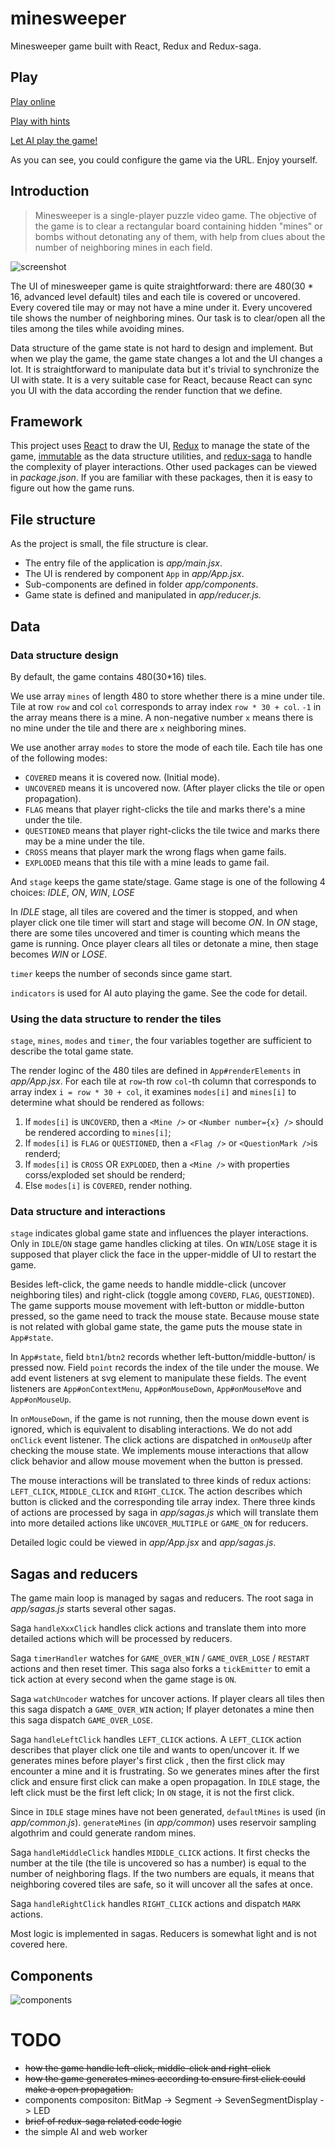 # minesweeper
Minesweeper game built with React, Redux and Redux-saga.

## Play

[Play online](http://shinima.pw/minesweeper/?rows=16&cols=30&mines=99)

[Play with hints](http://shinima.pw/minesweeper/?rows=16&cols=30&mines=99&ai)

[Let AI play the game!](http://shinima.pw/minesweeper/?rows=16&cols=30&mines=99&auto)

As you can see, you could configure the game via the URL. Enjoy yourself.

## Introduction

> Minesweeper is a single-player puzzle video game. The objective of the game is to clear a rectangular board containing hidden "mines" or bombs without detonating any of them, with help from clues about the number of neighboring mines in each field.

![screenshot](docs/screenshot.bmp)

The UI of minesweeper game is quite straightforward: there are 480(30 * 16, advanced level default) tiles and each tile is covered or uncovered. Every covered tile may or may not have a mine under it. Every uncovered tile shows the number of neighboring mines. Our task is to clear/open all the tiles among the tiles while avoiding mines.

Data structure of the game state is not hard to design and implement. But when we play the game, the game state changes a lot and the UI changes a lot. It is straightforward to manipulate data but it's trivial to synchronize the UI with state. It is a very suitable case for React, because React can sync you UI with the data according the render function that we define.

## Framework

This project uses [React](https://facebook.github.io/react/) to draw the UI, [Redux](http://redux.js.org/) to manage the state of the game, [immutable](https://facebook.github.io/immutable-js/) as the data structure utilities, and [redux-saga](https://redux-saga.js.org/) to handle the complexity of player interactions. Other used packages can be viewed in *package.json*. If you are familiar with these packages, then it is easy to figure out how the game runs.

## File structure

As the project is small, the file structure is clear.

* The entry file of the application is *app/main.jsx*.
* The UI is rendered by component `App` in *app/App.jsx*.
* Sub-components are defined in folder *app/components*.
* Game state is defined and manipulated in *app/reducer.js.*

## Data

### Data structure design

By default, the game contains 480(30*16) tiles.

We use array `mines` of length 480 to store whether there is a mine under tile. Tile at row `row` and col `col` corresponds to array index `row * 30 + col`. `-1` in the array means there is a mine. A non-negative number `x` means there is no mine under the tile and there are `x`  neighboring mines.

We use another array `modes` to store the mode of each tile. Each tile has one of the following modes:

* `COVERED`  means it is covered now. (Initial mode).
* `UNCOVERED` means it is uncovered now. (After player clicks the tile or open propagation).
* `FLAG`  means that player right-clicks the tile and marks there's a mine under the tile.
* `QUESTIONED` means that player right-clicks the tile twice and marks there may be a mine under the tile.
* `CROSS` means that player mark the wrong flags when game fails.
* `EXPLODED` means that this tile with a mine leads to game fail.

And `stage` keeps the game state/stage. Game stage is one of the following 4 choices: *IDLE*, *ON*, *WIN*, *LOSE*

In *IDLE* stage, all tiles are covered and the timer is stopped, and when player click one tile timer will start and stage will become *ON*. In *ON* stage, there are some tiles uncovered and timer is counting which means the game is running. Once player clears all tiles or detonate a mine, then stage becomes *WIN* or *LOSE*.

`timer` keeps the number of seconds since game start.

`indicators` is used for AI auto playing the game. See the code for detail.

### Using the data structure to render the tiles

`stage`, `mines`, `modes` and `timer`, the four variables together are sufficient to describe the total game state.

The render loginc of the 480 tiles are defined in `App#renderElements` in *app/App.jsx*. For each tile at `row`-th row `col`-th column that corresponds to array index `i = row * 30 + col`, it examines `modes[i]` and `mines[i]` to determine what should be rendered as follows:

1. If `modes[i]` is `UNCOVERD`, then a `<Mine />` or `<Number number={x} />` should be rendered according to `mines[i]`;
2. If `modes[i]` is `FLAG` or `QUESTIONED`, then a `<Flag />` or `<QuestionMark />`is renderd;
3. If `modes[i]` is `CROSS` OR `EXPLODED`, then a `<Mine />` with properties corss/exploded set should be renderd;
4. Else `modes[i]` is `COVERED`, render nothing.

### Data structure and interactions

`stage` indicates global game state and influences the player interactions. Only in `IDLE`/`ON` stage game handles clicking at tiles. On `WIN`/`LOSE` stage it is supposed that player click the face in the upper-middle of UI to restart the game.

Besides left-click, the game needs to handle middle-click (uncover neighboring tiles) and right-click (toggle among `COVERD`, `FLAG`, `QUESTIONED`). The game supports mouse movement with left-button or middle-button pressed, so the game need to track the mouse state. Because mouse state is not related with global game state, the game puts the mouse state in `App#state`.

In `App#state`, field `btn1`/`btn2` records whether left-button/middle-button/ is pressed now. Field `point` records the index of the tile under the mouse. We add event listeners at svg element to manipulate these fields. The event listeners are `App#onContextMenu`, `App#onMouseDown`, `App#onMouseMove` and `App#onMouseUp`.

In `onMouseDown`, if the game is not running, then the mouse down event is ignored, which is equivalent to disabling interactions. We do not add `onClick` event listener. The click actions are dispatched in `onMouseUp` after checking the mouse state. We implements mouse interactions that allow click behavior and allow mouse movement when the button is pressed.

The mouse interactions will be translated to three kinds of redux actions: `LEFT_CLICK`, `MIDDLE_CLICK` and `RIGHT_CLICK`. The action describes which button is clicked and the corresponding tile array index. There three kinds of actions are processed by saga in *app/sagas.js* which will translate them into more detailed actions like `UNCOVER_MULTIPLE` or `GAME_ON` for reducers.

Detailed logic could be viewed in *app/App.jsx* and *app/sagas.js*.

## Sagas and reducers

The game main loop is managed by sagas and reducers. The root saga in *app/sagas.js* starts several other sagas.

Saga `handleXxxClick` handles click actions and translate them into more detailed actions which will be processed by reducers. 

Saga `timerHandler` watches for `GAME_OVER_WIN` / `GAME_OVER_LOSE` / `RESTART` actions and then reset timer. This saga also forks a `tickEmitter` to emit a tick action at every second when the game stage is `ON`.

Saga `watchUncoder` watches for uncover actions. If player clears all tiles then this saga dispatch a `GAME_OVER_WIN` action; If player detonates a mine then this saga dispatch `GAME_OVER_LOSE`.

Saga `handleLeftClick` handles `LEFT_CLICK` actions. A `LEFT_CLICK` action describes that player click one tile and wants to open/uncover it. If we generates mines before player's first click , then the first click may encounter a mine and it is frustrating. So we generates mines after the first click and ensure first click can make a open propagation. In `IDLE` stage, the left click must be the first left click; In `ON` stage, it is not the first click. 

Since in `IDLE` stage mines have not been generated, `defaultMines` is used (in *app/common.js*). `generateMines` (in *app/common*) uses reservoir sampling algothrim and could generate random mines.

Saga `handleMiddleClick` handles `MIDDLE_CLICK` actions. It first checks the number at the tile (the tile is uncovered so has a number) is equal to the number of neighboring flags. If the two numbers are equals, it means that neighboring covered tiles are safe, so it will uncover all the safes at once.

Saga `handleRightClick` handles `RIGHT_CLICK` actions and dispatch `MARK` actions.

Most logic is implemented in sagas. Reducers is somewhat light and is not covered here.

## Components

![components](docs/components.bmp)

# TODO

* ~~how the game handle left-click, middle-click and right-click~~
* ~~how the game generates mines according to ensure first click could make a open propagation.~~
* components compositon: BitMap -> Segment -> SevenSegmentDisplay -> LED
* ~~brief of redux-saga related code logic~~
* the simple AI and web worker
